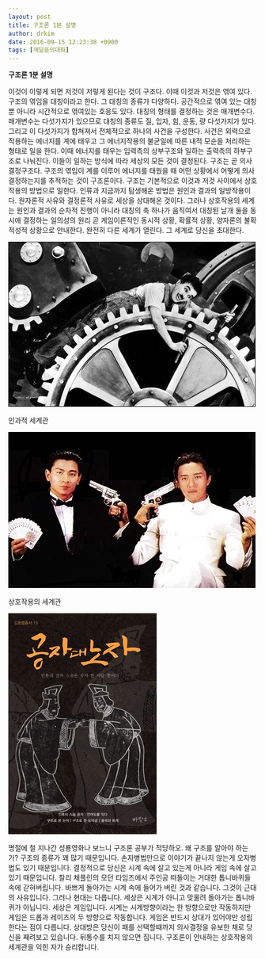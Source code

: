 ```yaml
---
layout: post
title: 구조론 1분 설명
author: drkim
date: 2016-09-15 12:23:38 +0900
tags: [깨달음의대화]
---
```

**구조론 1분 설명**

  


이것이 이렇게 되면 저것이 저렇게 된다는 것이 구조다. 이때 이것과 저것은 엮여 있다. 구조의 엮임을 대칭이라고 한다. 그 대칭의 종류가 다양하다. 공간적으로 엮여 있는 대칭 뿐 아니라 시간적으로 엮여있는 호응도 있다. 대칭의 형태를 결정하는 것은 매개변수다. 매개변수는 다섯가지가 있으므로 대칭의 종류도 질, 입자, 힘, 운동, 량 다섯가지가 있다. 그리고 이 다섯가지가 합쳐져서 전체적으로 하나의 사건을 구성한다. 사건은 외력으로 작용하는 에너지를 계에 태우고 그 에너지작용의 불균일에 따른 내적 모순을 처리하는 형태로 일을 한다. 이때 에너지를 태우는 입력측의 상부구조와 일하는 출력측의 하부구조로 나눠진다. 이들이 일하는 방식에 따라 세상의 모든 것이 결정된다. 구조는 곧 의사결정구조다. 구조의 엮임이 계를 이루어 에너지를 태웠을 때 어떤 상황에서 어떻게 의사결정하는지를 추적하는 것이 구조론이다. 구조는 기본적으로 이것과 저것 사이에서 상호작용의 방법으로 일한다. 인류과 지금까지 탐생해온 방법은 원인과 결과의 일방작용이다. 원자론적 사유와 결정론적 사유로 세상을 상대해온 것이다. 그러나 상호작용의 세계는 원인과 결과의 순차적 진행이 아니라 대칭의 축 하나가 움직여서 대칭된 날개 둘을 동시에 결정하는 일의성의 원리 곧 게임이론적인 동시적 상황, 확률적 상황, 양자론의 불확적성적 상황으로 안내한다. 완전히 다른 세계가 열린다. 그 세계로 당신을 초대한다.

  



![](/files/attach/images/198/006/753/01.jpg)   


  


인과적 세계관

  



![](/files/attach/images/198/006/753/02.jpg)   


  


상호작용의 세계관

  



![](/files/attach/images/198/006/753/555.jpg)   


  


명절에 철 지나간 성룡영화나 보느니 구조론 공부가 적당하오. 왜 구조를 알아야 하는가? 구조의 종류가 꽤 많기 때문입니다. 손자병법만으로 이야기가 끝나지 않는게 오자병법도 있기 때문입니다. 결정적으로 당신은 시계 속에 살고 있는게 아니라 게임 속에 살고 있기 때문입니다. 찰리 채플린의 모던 타임즈에서 주인공 떠돌이는 거대한 톱니바퀴들 속에 갇혀버립니다. 바쁘게 돌아가는 시계 속에 들어가 버린 것과 같습니다. 그것이 근대의 사유입니다. 그러나 현대는 다릅니다. 세상은 시계가 아니고 맞물려 돌아가는 톱니바퀴가 아닙니다. 세상은 게임입니다. 시계는 시계방향이라는 한 방향으로만 작동하지만 게임은 드롭과 레이즈의 두 방향으로 작동합니다. 게임은 반드시 상대가 있어야만 성립한다는 점이 다릅니다. 상대방은 당신이 패를 선택할때까지 의사결정을 유보한 채로 당신을 째려보고 있습니다. 뒤통수를 치지 않으면 집니다. 구조론이 안내하는 상호작용의 세계관을 익힌 자가 승리합니다.
